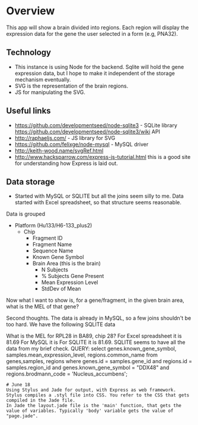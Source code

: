 # Overview
This app will show a brain divided into regions. Each region will display the expression data for the gene the user selected in a form (e.g, PNA32). 

## Technology
* This instance is using Node for the backend. Sqlite will hold the gene expression data, but I hope to make it independent of the storage mechanism eventually.
* SVG is the representation of the brain regions. 
* JS for manipulating the SVG.

## Useful links
* https://github.com/developmentseed/node-sqlite3 - SQLite library https://github.com/developmentseed/node-sqlite3/wiki API
* http://raphaeljs.com/ - JS library for SVG
* https://github.com/felixge/node-mysql - MySQL driver
* http://keith-wood.name/svgRef.html
* http://www.hacksparrow.com/express-js-tutorial.html this is a good site for understanding how Express is laid out.

## Data storage
* Started with MySQL or SQLITE but all the joins seem silly to me. Data started with Excel spreadsheet, so that structure seems reasonable. 

Data is grouped 
* Platform (Hu133/H6-133_plus2)
	* Chip
		* Fragment ID 
		* Fragment Name 
		* Sequence Name
		* Known Gene Symbol
		* Brain Area (this is the brain)
			* N Subjects
			* % Subjects Gene Present
			* Mean Expression Level
			* StdDev of Mean
		
Now what I want to show is, for a gene/fragment, in the given brain area, what is the MEL of that gene? 

Second thoughts. The data is already in MySQL, so a few joins shouldn't be too hard. We have the following SQLITE data

What is the MEL for RPL28 in BA89, chip 28? 
	For Excel spreadsheet it is 81.69
	For MySQL it is
	For SQLITE it is 81.69.
	SQLITE seems to have all the data from my brief check.
	QUERY: 
	select genes.known_gene_symbol, samples.mean_expression_level, regions.common_name from genes,samples, regions where genes.id = samples.gene_id and regions.id = samples.region_id and genes.known_gene_symbol = "DDX48" and regions.brodmann_code = 'Nucleus_accumbens';
	
	# June 18 
	Using Stylus and Jade for output, with Express as web framework. 
	Stylus compiles a .styl file into CSS. You refer to the CSS that gets compiled in the Jade file.
	In Jade the layout.jade file is the 'main' function, that gets the value of variables. Typically 'body' variable gets the value of "page.jade".
	